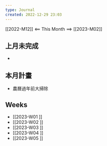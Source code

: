 ```yaml
---
type: Journal
created: 2022-12-29 23:03
---
```

[[2022-M12]] <== This Month ==> [[2023-M02]]

## 上月未完成
- 

## 本月計畫
- 農曆過年前大掃除

## Weeks
- [[2023-W01 ]]
- [[2023-W02 ]]
- [[2023-W03 ]]
- [[2023-W04 ]]
- [[2023-W05 ]]
